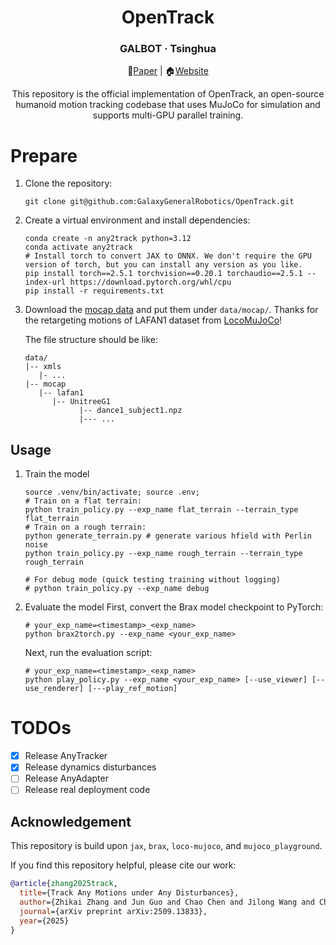 <div align="center">
  <h1 align="center"> OpenTrack </h1>
  <h3 align="center"> GALBOT · Tsinghua </h3>
<!--   <p align="center">
    <a href="README.md"> English </a> | <a href="README_zh.md">中文</a>
  </p>     -->

:page_with_curl:[Paper](https://arxiv.org/abs/2509.13833) | :house:[Website](https://zzk273.github.io/Any2Track/)


This repository is the official implementation of OpenTrack, an open-source humanoid motion tracking codebase that uses MuJoCo for simulation and supports multi-GPU parallel training.
</div>

# Prepare

1. Clone the repository:
   ```shell
   git clone git@github.com:GalaxyGeneralRobotics/OpenTrack.git
   ```

2. Create a virtual environment and install dependencies:
   ```shell
   conda create -n any2track python=3.12
   conda activate any2track
   # Install torch to convert JAX to ONNX. We don't require the GPU version of torch, but you can install any version as you like.
   pip install torch==2.5.1 torchvision==0.20.1 torchaudio==2.5.1 --index-url https://download.pytorch.org/whl/cpu
   pip install -r requirements.txt
   ```

5. Download the [mocap data](https://huggingface.co/datasets/robfiras/loco-mujoco-datasets/tree/main/Lafan1/mocap/UnitreeG1) and put them under `data/mocap/`. Thanks for the retargeting motions of LAFAN1 dataset from [LocoMuJoCo](https://github.com/robfiras/loco-mujoco/)!

   The file structure should be like:

   ```
   data/
   |-- xmls
      |- ...
   |-- mocap
      |-- lafan1
         |-- UnitreeG1
               |-- dance1_subject1.npz
               |--- ...
   ```

## Usage ##

1. Train the model
   ```shell
   source .venv/bin/activate; source .env;
   # Train on a flat terrain:
   python train_policy.py --exp_name flat_terrain --terrain_type flat_terrain
   # Train on a rough terrain:
   python generate_terrain.py # generate various hfield with Perlin noise
   python train_policy.py --exp_name rough_terrain --terrain_type rough_terrain
   
   # For debug mode (quick testing training without logging)
   # python train_policy.py --exp_name debug 
   ```

2. Evaluate the model
   First, convert the Brax model checkpoint to PyTorch:
   ```shell
   # your_exp_name=<timestamp>_<exp_name>
   python brax2torch.py --exp_name <your_exp_name>
   ```

   Next, run the evaluation script:
   
   ```shell
   # your_exp_name=<timestamp>_<exp_name>
   python play_policy.py --exp_name <your_exp_name> [--use_viewer] [--use_renderer] [---play_ref_motion]
   ```

# TODOs

- [x] Release AnyTracker
- [x] Release dynamics disturbances
- [ ] Release AnyAdapter
- [ ] Release real deployment code
   
## Acknowledgement

This repository is build upon `jax`, `brax`, `loco-mujoco`, and `mujoco_playground`.

If you find this repository helpful, please cite our work:

```bibtex
@article{zhang2025track,
  title={Track Any Motions under Any Disturbances},
  author={Zhikai Zhang and Jun Guo and Chao Chen and Jilong Wang and Chenghuai Lin and Yunrui Lian and Han Xue and Zhenrong Wang and Maoqi Liu and Huaping Liu and He Wang and Li Yi},
  journal={arXiv preprint arXiv:2509.13833},
  year={2025}
}
```